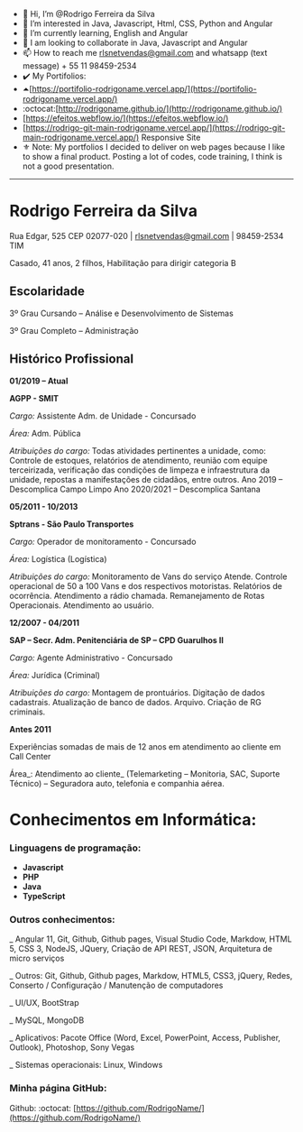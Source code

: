 - 👋 Hi, I’m @Rodrigo Ferreira da Silva
- 👀 I’m interested in Java, Javascript, Html, CSS, Python and Angular
- 🌱 I’m currently learning, English and Angular
- 💞️ I am looking to collaborate in Java, Javascript and Angular
- 📫 How to reach me rlsnetvendas@gmail.com and whatsapp (text message) + 55 11 98459-2534
- ✔️ My Portifolios:
- ⏶[https://portifolio-rodrigoname.vercel.app/](https://portifolio-rodrigoname.vercel.app/)
- :octocat:[http://rodrigoname.github.io/](http://rodrigoname.github.io/)
- [https://efeitos.webflow.io/](https://efeitos.webflow.io/)
- [https://rodrigo-git-main-rodrigoname.vercel.app/](https://rodrigo-git-main-rodrigoname.vercel.app/) Responsive Site
- ⚜️ Note: My portfolios I decided to deliver on web pages because I like to show a final product. Posting a lot of codes, code training, I think is not a good presentation.
***

# Rodrigo Ferreira da Silva

Rua Edgar, 525 CEP 02077-020 |  rlsnetvendas@gmail.com | 98459-2534 TIM

Casado, 41 anos, 2 filhos, Habilitação para dirigir categoria B


## Escolaridade

3º Grau Cursando – Análise e Desenvolvimento de Sistemas

3º Grau Completo – Administração

## Histórico Profissional

**01/2019 – Atual**

**AGPP - SMIT**

_Cargo:_ Assistente Adm. de Unidade - Concursado

_Área:_ Adm. Pública

_Atribuições do cargo:_ Todas atividades pertinentes a unidade, como: Controle de estoques, relatórios de atendimento, reunião com equipe terceirizada, verificação das condições de limpeza e infraestrutura da unidade, repostas a manifestações de cidadãos, entre outros. Ano 2019 – Descomplica Campo Limpo Ano 2020/2021 – Descomplica Santana

**05/2011 - 10/2013**

**Sptrans - São Paulo Transportes**

_Cargo:_ Operador de monitoramento - Concursado

_Área:_ Logística (Logística)

_Atribuições do cargo:_ Monitoramento de Vans do serviço Atende. Controle operacional de 50 a 100 Vans e dos respectivos motoristas. Relatórios de ocorrência. Atendimento a rádio chamada. Remanejamento de Rotas Operacionais. Atendimento ao usuário.

**12/2007 - 04/2011**

**SAP – Secr. Adm. Penitenciária de SP – CPD Guarulhos II**

_Cargo:_ Agente Administrativo - Concursado

_Área:_ Jurídica (Criminal)

_Atribuições do cargo:_ Montagem de prontuários. Digitação de dados cadastrais. Atualização de banco de dados. Arquivo. Criação de RG criminais.

**Antes 2011**

Experiências somadas de mais de 12 anos em atendimento ao cliente em Call Center

Área_: Atendimento ao cliente_ (Telemarketing – Monitoria, SAC, Suporte Técnico) – Seguradora auto, telefonia e companhia aérea.

# **Conhecimentos em Informática:**

### **Linguagens de programação:**

- **Javascript**
- **PHP**
- **Java**
- **TypeScript**

### **Outros conhecimentos:**

\_ Angular 11, Git, Github, Github pages, Visual Studio Code, Markdow, HTML 5, CSS 3, NodeJS, JQuery, Criação de API REST, JSON, Arquitetura de micro serviços

\_ Outros: Git, Github, Github pages, Markdow, HTML5, CSS3, jQuery, Redes, Conserto / Configuração / Manutenção de computadores

\_ UI/UX, BootStrap

\_ MySQL, MongoDB

\_ Aplicativos: Pacote Office (Word, Excel, PowerPoint, Access, Publisher, Outlook), Photoshop, Sony Vegas

\_ Sistemas operacionais: Linux, Windows

### **Minha página GitHub:**

Github: :octocat: [https://github.com/RodrigoName/](https://github.com/RodrigoName/)
